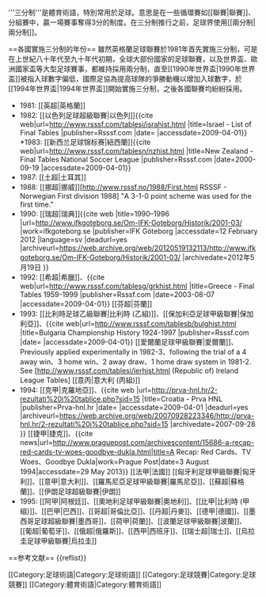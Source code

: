 '''三分制'''是體育術語，特別常用於足球。意思是在一些循環賽如[[聯賽|聯賽]]、分組賽中，贏一場賽事奪得3分的制度。在三分制推行之前，足球界使用[[兩分制|兩分制]]。

==各國實施三分制的年份==
雖然英格蘭足球聯賽於1981年首先實施三分制，可是在上世紀八十年代至九十年代初期，全球大部份國家的足球聯賽，以及世界盃、歐洲國家盃等大型足球賽事，都維持採用兩分制，直至[[1990年世界盃|1990年世界盃]]被指入球數字偏低，國際足協為提高球隊的爭勝動機以增加入球數字，於[[1994年世界盃|1994年世界盃]]開始實施三分制，之後各國聯賽均紛紛採用。
* 1981: [[英超|英格蘭]]
* 1982: [[以色列足球超級聯賽|以色列]]<ref>{{cite web|url=http://www.rsssf.com/tablesi/israhist.html |title=Israel - List of Final Tables |publisher=Rsssf.com |date= |accessdate=2009-04-01}}</ref>
*1983: [[新西兰足球锦标赛|紐西蘭]]<ref>{{cite web|url=http://www.rsssf.com/tablesn/nzhist.html |title=New Zealand - Final Tables National Soccer League |publisher=Rsssf.com |date=2000-09-19 |accessdate=2009-04-01}}</ref>
* 1987: [[土超|土耳其]]
* 1988: [[挪超|挪威]]<ref name="no88">[http://www.rsssf.no/1988/First.html RSSSF - Norwegian First division 1988] "A 3-1-0 point scheme was used for the first time."</ref>
* 1990: [[瑞超|瑞典]]<ref>{{cite web |title=1990–1996 |url=http://www.ifkgoteborg.se/Om-IFK-Goteborg/Historik/2001-03/ |work=ifkgoteborg.se |publisher=IFK Göteborg |accessdate=12 February 2012 |language=sv |deadurl=yes |archiveurl=https://web.archive.org/web/20120519132113/http://www.ifkgoteborg.se/Om-IFK-Goteborg/Historik/2001-03/ |archivedate=2012年5月19日 }}</ref>
* 1992: [[希超|希臘]]、<ref name="GRE">{{cite web|url=http://www.rsssf.com/tablesg/grkhist.html |title=Greece - Final Tables 1959-1999 |publisher=Rsssf.com |date=2003-08-07 |accessdate=2009-04-01}}</ref> [[芬超|芬蘭]]
* 1993: [[比利時足球乙級聯賽|比利時 (乙組)]]、[[保加利亞足球甲級聯賽|保加利亞]]、<ref name="BUL">{{cite web|url=http://www.rsssf.com/tablesb/bulghist.html |title=Bulgaria Championship History 1924-1997 |publisher=Rsssf.com |date= |accessdate=2009-04-01}}</ref> [[愛爾蘭足球甲級聯賽|愛爾蘭]]、<ref name="ROI">Previously applied experimentally in 1982-3、following the trial of a 4 away win、3 home win、2 away draw、1 home draw system in 1981-2. See [http://www.rsssf.com/tablesi/ierhist.html (Republic of) Ireland League Tables]</ref> [[意丙|意大利 (丙組)]]
* 1994: [[克甲|克羅地亞]]、<ref name="HNL">{{cite web |url=http://prva-hnl.hr/2-rezultati%20i%20tablice.php?sid=15 |title=Croatia - Prva HNL |publisher=Prva-hnl.hr |date= |accessdate=2009-04-01 |deadurl=yes |archiveurl=https://web.archive.org/web/20070928223346/http://prva-hnl.hr/2-rezultati%20i%20tablice.php?sid=15 |archivedate=2007-09-28 }} </ref> [[捷甲|捷克]]、<ref name="Gambrinusliga">{{cite news|url=http://www.praguepost.com/archivescontent/15686-a-recap-red-cards-tv-woes-goodbye-dukla.html|title=A Recap: Red Cards、TV Woes、Goodbye Dukla|work=Prague Post|date=3 August 1994|accessdate=29 May 2013}}</ref> [[法甲|法國]] [[匈牙利足球甲級聯賽|匈牙利]]、[[意甲|意大利]]、[[羅馬尼亞足球甲級聯賽|羅馬尼亞]]、[[蘇超|蘇格蘭]]、[[伊朗足球超級聯賽|伊朗]]
* 1995: [[阿甲|阿根廷]]、[[奧地利足球甲級聯賽|奧地利]]、[[比甲|比利時 (甲組)]]、[[巴甲|巴西]]、[[哥超|哥倫比亞]]、[[丹超|丹麥]]、[[德甲|德國]]、[[墨西哥足球超級聯賽|墨西哥]]、[[荷甲|荷蘭]]、[[波蘭足球甲級聯賽|波蘭]]、[[葡超|葡萄牙]]、[[俄超|俄羅斯]]、[[西甲|西班牙]]、[[瑞士超|瑞士]]、[[烏拉圭足球甲級聯賽|烏拉圭]]

==参考文献==
{{reflist}}

[[Category:足球術語|Category:足球術語]]
[[Category:足球競賽|Category:足球競賽]]
[[Category:體育術語|Category:體育術語]]